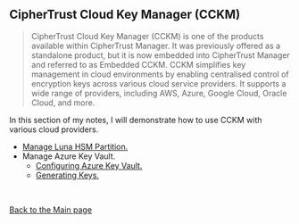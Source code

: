 ## CipherTrust Cloud Key Manager (CCKM)

> CipherTrust Cloud Key Manager (CCKM) is one of the products available within CipherTrust Manager. It was previously offered as a standalone product, but it is now embedded into CipherTrust Manager and referred to as Embedded CCKM. CCKM simplifies key management in cloud environments by enabling centralised control of encryption keys across various cloud service providers. It supports a wide range of providers, including AWS, Azure, Google Cloud, Oracle Cloud, and more.

In this section of my notes, I will demonstrate how to use CCKM with various cloud providers.

- [Manage Luna HSM Partition.](cckm_luna_partition.md)
- Manage Azure Key Vault.
  + [Configuring Azure Key Vault.](cckm_configure_azure_key_vault.md)
  + [Generating Keys.](cckm_azure_key_vault_generate_keys.md)
<BR>

[Back to the Main page](../README.md)


